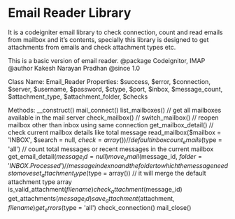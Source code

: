 Email Reader Library
===================================
It is a codeigniter email library to check connection, count and read emails from mailbox and it’s contents, specially this library is designed to get attachments from emails and check attachment types etc.

This is a basic version of email reader.
@package 	Codeignitor, IMAP
@author 	Kakesh Narayan Pradhan
@since 	1.0

Class Name: Email_Reader
Properties: 
$success, $error, $connection, $server, $username, $password, $ctype, $port, $inbox, $message_count, $attachment_type, $attachment_folder, $checks

Methods:
__construct()
mail_connect()
list_mailboxes() // get all mailboxes available in the mail server
check_mailbox() // 
switch_mailbox() // reopen mailbox other than inbox using same connection
get_mailbox_detail() // check current mailbox details like total message
read_mailbox($mailbox = 'INBOX', $search = null, $check = array()) // default inbox
count_emails($type = 'all') // count total messages or recent messages in the current mailbox
get_email_detail($message_id = null)
move_email($message_id, $folder='INBOX.Processed') // message index no and the folder to which the message needs to move
set_attachment_type($type = array()) // it will merge the default attachment type array
is_valid_attachment($filename)
check_attachment($message_id)
get_attachments($message_id)
save_attachment($attachment, $filename)
get_errors($type = 'all')
check_connection()
mail_close()
